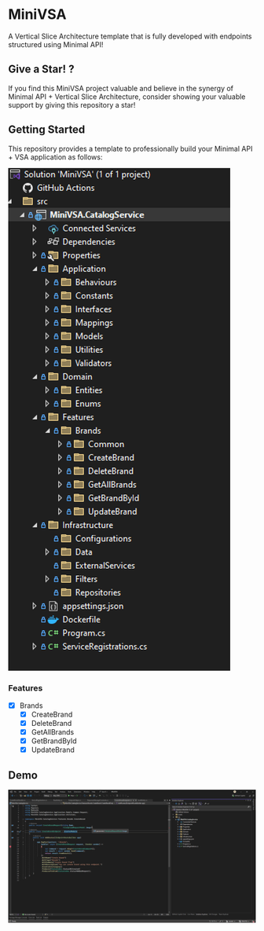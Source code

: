 # MiniVSA
A Vertical Slice Architecture template that is fully developed with endpoints structured using Minimal API!

## Give a Star! ?
If you find this MiniVSA project valuable and believe in the synergy of Minimal API + Vertical Slice Architecture, consider showing your valuable support by giving this repository a star!
 
## Getting Started

This repository provides a template to professionally build your Minimal API + VSA application as follows:

![architecture-image](assets/minivsa-architecture.png)

### Features
- [x] Brands
  - [x] CreateBrand
  - [x] DeleteBrand
  - [x] GetAllBrands 
  - [x] GetBrandById
  - [x] UpdateBrand
     
## Demo
![project-gif](assets/minivsa-project.gif)